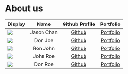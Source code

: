 # About us

Display |    Name    |             Github Profile              | Portfolio 
--------|:----------:|:---------------------------------------:|:---------:
![](https://via.placeholder.com/100.png?text=Photo) | Jason Chan | [Github](https://github.com/cyhjason29) | [Portfolio](docs/team/jasonchan.md)
![](https://via.placeholder.com/100.png?text=Photo) |  Don Joe   |      [Github](https://github.com/)      | [Portfolio](docs/team/johndoe.md)
![](https://via.placeholder.com/100.png?text=Photo) |  Ron John  |      [Github](https://github.com/)      | [Portfolio](docs/team/johndoe.md)
![](https://via.placeholder.com/100.png?text=Photo) |  John Roe  |      [Github](https://github.com/)      | [Portfolio](docs/team/johndoe.md)
![](https://via.placeholder.com/100.png?text=Photo) |  Don Roe   |      [Github](https://github.com/)      | [Portfolio](docs/team/johndoe.md)
